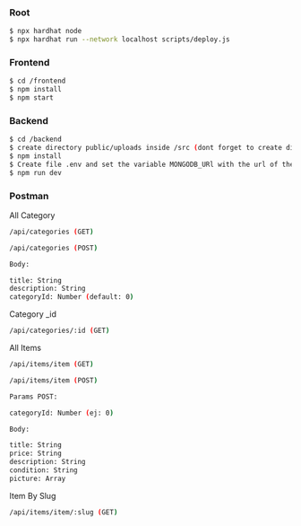 ### Root
```sh
$ npx hardhat node
$ npx hardhat run --network localhost scripts/deploy.js
```


### Frontend
```sh
$ cd /frontend
$ npm install
$ npm start
```

### Backend

```sh
$ cd /backend
$ create directory public/uploads inside /src (dont forget to create directory)
$ npm install
$ Create file .env and set the variable MONGODB_URl with the url of the database in mongoDB, and JWT_PRIVATE_KEY with a private key for do the  hashing of the token
$ npm run dev

```

### Postman

All Category

```sh
/api/categories (GET)
```

```sh
/api/categories (POST)

Body:

title: String
description: String
categoryId: Number (default: 0)

```

Category _id

```sh
/api/categories/:id (GET)
```

All Items

```sh
/api/items/item (GET)
```

```sh
/api/items/item (POST)

Params POST:

categoryId: Number (ej: 0)

Body:

title: String
price: String
description: String
condition: String
picture: Array
```

Item By Slug

```sh
/api/items/item/:slug (GET)
```
